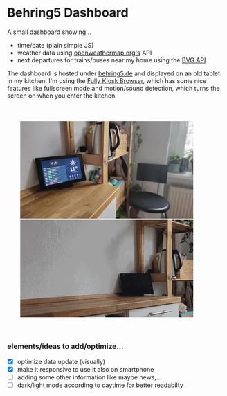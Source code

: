 # Behring5 Dashboard

A small dashboard showing...

- time/date (plain simple JS)
- weather data using [openweathermap.org's](https://openweathermap.org) API
- next departures for trains/buses near my home using the [BVG API](https://v5.bvg.transport.rest/)

The dashboard is hosted under [behring5.de](https://behring5.de/) and displayed on an old tablet in my kitchen. I'm using the [Fully Kiosk Browser](https://www.fully-kiosk.com/), which has some nice features like fullscreen mode and motion/sound detection, which turns the screen on when you enter the kitchen.
<br>  
 <br>  
 <img width="400" style="margin-left:30px" src="https://raw.githubusercontent.com/BehringBOB/behring5-Dashboard/master/assets/behring5dashboard.jpg" >
<img width="400" style="margin-left:30px" src="https://raw.githubusercontent.com/BehringBOB/behring5-Dashboard/master/assets/behring5dashboard.gif" >

<br>  
  
### elements/ideas to add/optimize...

- [x] optimize data update (visually)
- [x] make it responsive to use it also on smartphone
- [ ] adding some other information like maybe news,...
- [ ] dark/light mode according to daytime for better readabilty
